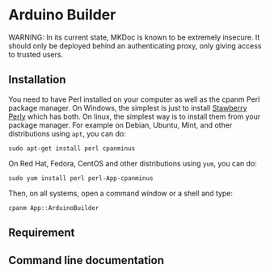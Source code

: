 # Arduino Builder

WARNING: In its current state, MKDoc is known to be extremely insecure. It
should only be deployed behind an authenticating proxy, only giving access to
trusted users.

## Installation

You need to have Perl installed on your computer as well as the cpanm Perl
package manager. On Windows, the simplest is just to install
[Stawberry Perly](https://strawberryperl.com/) which has both. On linux, the
simplest way is to install them from your package manager. For example on
Debian, Ubuntu, Mint, and other distributions using `apt`, you can do:

```shell
sudo apt-get install perl cpanminus
```

On Red Hat, Fedora, CentOS and other distributions using `yum`, you can do:

```shell
sudo yum install perl perl-App-cpanminus
```

Then, on all systems, open a command window or a shell and type:

```shell
cpanm App::ArduinoBuilder
```

## Requirement

## Command line documentation

